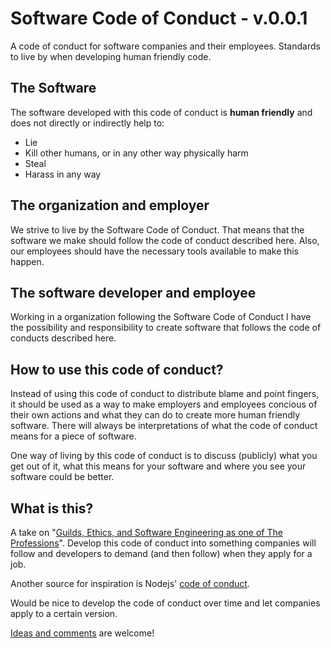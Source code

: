 # Software Code of Conduct - v.0.0.1
A code of conduct for software companies and their employees. Standards to live by when developing human friendly code.

## The Software
The software developed with this code of conduct is **human friendly** and does not directly or indirectly help to:
* Lie
* Kill other humans, or in any other way physically harm
* Steal
* Harass in any way

## The organization and employer
We strive to live by the Software Code of Conduct. That means that the software we make should follow the code of conduct described here. Also, our employees should have the necessary tools available to make this happen.

## The software developer and employee
Working in a organization following the Software Code of Conduct I have the possibility and responsibility to create software that follows the code of conducts described here.

## How to use this code of conduct?
Instead of using this code of conduct to distribute blame and point fingers, it should be used as a way to make employers and employees concious of their own actions and what they can do to create more human friendly software. There will always be interpretations of what the code of conduct means for a piece of software.

One way of living by this code of conduct is to discuss (publicly) what you get out of it, what this means for your software and where you see your software could be better.

## What is this?
A take on "[Guilds, Ethics, and Software Engineering as one of The Professions](https://hackernoon.com/why-isnt-software-engineering-a-profession-68d1900112fc)". Develop this code of conduct into something companies will follow and developers to demand (and then follow) when they apply for a job.

Another source for inspiration is Nodejs' [code of conduct](https://github.com/nodejs/node/blob/master/CODE_OF_CONDUCT.md).

Would be nice to develop the code of conduct over time and let companies apply to a certain version.

[Ideas and comments](https://github.com/eklem/software-code-of-conduct/issues/new) are welcome!
